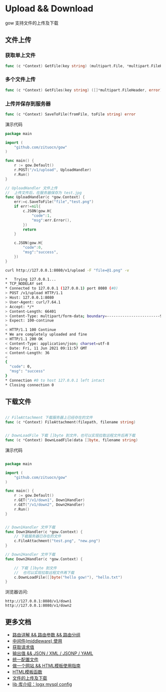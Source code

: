# Upload && Download

gow 支持文件的上传及下载


## 文件上传

### 获取单上文件 


```go
func (c *Context) GetFile(key string) (multipart.File, *multipart.FileHeader, error) 

```

### 多个文件上传

```go
func (c *Context) GetFiles(key string) ([]*multipart.FileHeader, error)
```

### 上传并保存到服务器

```go
func (c *Context) SaveToFile(fromFile, toFile string) error 
```

演示代码

```go
package main

import (
    "github.com/zituocn/gow"
)

func main() {
    r := gow.Default()
    r.POST("/v1/upload", UploadHandler)
    r.Run()
}

// UploadHandler 文件上传
//  上传文件后，在服务器保存为 test.jpg
func UploadHandler(c *gow.Context) {
    err:=c.SaveToFile("file","test.png")
    if err!=nil{
        c.JSON(gow.H{
            "code":1,
            "msg":err.Error(),
        })
        return
    }

    c.JSON(gow.H{
        "code":0,
        "msg":"success",
    })
}

```

```sh
curl http://127.0.0.1:8080/v1/upload -F "file=@1.png" -v

*   Trying 127.0.0.1...
* TCP_NODELAY set
* Connected to 127.0.0.1 (127.0.0.1) port 8080 (#0)
> POST /v1/upload HTTP/1.1
> Host: 127.0.0.1:8080
> User-Agent: curl/7.64.1
> Accept: */*
> Content-Length: 66401
> Content-Type: multipart/form-data; boundary=------------------------9c2cc5ed0cbd9621
> Expect: 100-continue
>
< HTTP/1.1 100 Continue
* We are completely uploaded and fine
< HTTP/1.1 200 OK
< Content-Type: application/json; charset=utf-8
< Date: Fri, 11 Jun 2021 09:11:57 GMT
< Content-Length: 36
<
{
  "code": 0,
  "msg": "success"
}
* Connection #0 to host 127.0.0.1 left intact
* Closing connection 0

```

## 下载文件


```go

// FileAttachment 下载服务器上已经存在的文件
func (c *Context) FileAttachment(filepath, filename string)
```


```go

// DownLoadFile 下载 []byte 到文件，也可以实现拉取远程文件后再下载
func (c *Context) DownLoadFile(data []byte, filename string) 
```

演示代码

```go

package main

import (
    "github.com/zituocn/gow"
)

func main() {
    r := gow.Default()
    r.GET("/v1/down1", Down1Handler)
    r.GET("/v1/down2", Down2Handler)
    r.Run()
}


// Down1Handler 文件下载
func Down1Handler(c *gow.Context) {
    // 下载服务器已存在的文件
    c.FileAttachment("test.png", "new.png")
}

// Down2Handler 文件下载
func Down2Handler(c *gow.Context) {

    // 下载 []byte 到文件
    //  也可以实现拉取远程文件再下载
    c.DownLoadFile([]byte("hello gow!"), "hello.txt")
}

```

浏览器访问:

```
http://127.0.0.1:8080/v1/down1
http://127.0.0.1:8080/v1/down2
```

## 更多文档

* [路由详解 && 路由参数 && 路由分组](https://github.com/zituocn/gow/blob/main/docs/route.md)
* [中间件(middleware) 使用](https://github.com/zituocn/gow/blob/main/docs/middleware.md)
* [获取请求值](https://github.com/zituocn/gow/blob/main/docs/request.md)
* [输出值 && JSON / XML / JSONP / YAML](https://github.com/zituocn/gow/blob/main/docs/response.md)
* [统一配置文件](https://github.com/zituocn/gow/blob/main/docs/config.md)
* [做一个网站 && HTML模板使用指南](https://github.com/zituocn/gow/blob/main/docs/website.md)
* [HTML模板函数](https://github.com/zituocn/gow/blob/main/docs/html.md)
* [文件的上传及下载](https://github.com/zituocn/gow/blob/main/docs/upload.md)
* [lib 库介绍：logx mysql config ](https://github.com/zituocn/logx)